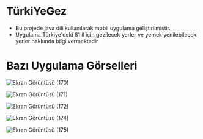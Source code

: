 # TürkiYeGez
- Bu projede java dili kullanılarak mobil uygulama geliştirilmiştir.
-  Uygulama Türkiye'deki 81 il için gezilecek yerler ve yemek yenilebilecek yerler hakkında bilgi vermektedir
# Bazı Uygulama Görselleri
![Ekran Görüntüsü (170)](https://github.com/elifsh/travel_application/assets/119665603/7444f7e5-4cb5-454c-baf5-dcd5487c0238)

![Ekran Görüntüsü (171)](https://github.com/elifsh/travel_application/assets/119665603/aeaa8b75-826e-4ccb-9f05-3ced43a7171b)

![Ekran Görüntüsü (172)](https://github.com/elifsh/travel_application/assets/119665603/3563b592-48b7-4e1b-91ee-e08d1104d3ce)

![Ekran Görüntüsü (174)](https://github.com/elifsh/travel_application/assets/119665603/e2c7ef76-1a3c-4d6c-8339-75ec583d1ee3)

![Ekran Görüntüsü (175)](https://github.com/elifsh/travel_application/assets/119665603/e4c864de-e3a0-40fe-b682-0e928e29143d)


